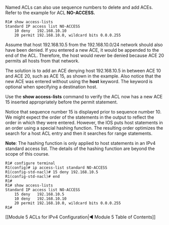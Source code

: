 Named ACLs can also use sequence numbers to delete and add ACEs. Refer to the example for ACL **NO-ACCESS.**

```
R1# show access-lists
Standard IP access list NO-ACCESS
    10 deny   192.168.10.10
    20 permit 192.168.10.0, wildcard bits 0.0.0.255
```

Assume that host 192.168.10.5 from the 192.168.10.0/24 network should also have been denied. If you entered a new ACE, it would be appended to the end of the ACL. Therefore, the host would never be denied because ACE 20 permits all hosts from that network.

The solution is to add an ACE denying host 192.168.10.5 in between ACE 10 and ACE 20, such as ACE 15, as shown in the example. Also notice that the new ACE was entered without using the **host** keyword. The keyword is optional when specifying a destination host.

Use the **show access-lists** command to verify the ACL now has a new ACE 15 inserted appropriately before the permit statement.

Notice that sequence number 15 is displayed prior to sequence number 10. We might expect the order of the statements in the output to reflect the order in which they were entered. However, the IOS puts host statements in an order using a special hashing function. The resulting order optimizes the search for a host ACL entry and then it searches for range statements.

**Note**: The hashing function is only applied to host statements in an IPv4 standard access list. The details of the hashing function are beyond the scope of this course.

```
R1# configure terminal
R1(config)# ip access-list standard NO-ACCESS
R1(config-std-nacl)# 15 deny 192.168.10.5
R1(config-std-nacl)# end
R1#
R1# show access-lists
Standard IP access list NO-ACCESS
    15 deny   192.168.10.5
    10 deny   192.168.10.10
    20 permit 192.168.10.0, wildcard bits 0.0.0.255
R1#
```

[[Module 5 ACLs for IPv4 Configuration|◀ Module 5 Table of Contents]]